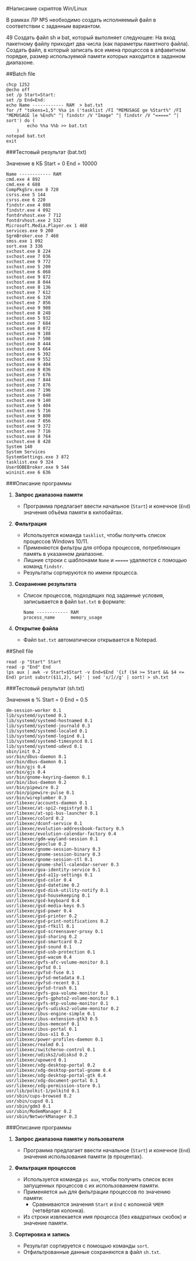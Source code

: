 #Написание скриптов Win/Linux

В рамках ЛР №5 необходимо создать исполняемый файл в соответствии с заданным вариантом.

49 Создать файл sh и bat, который выполняет следующее: 
На вход пакетному файлу приходит два числа (как параметры пакетного файла). 
Создать файл, в который записать все имена процессов в алфавитном порядке, размер используемой памяти 
которых находится в заданном диапазоне.

##Batch file 

```
chcp 1252
@echo off
set /p Start=Start: 
set /p End=End:
echo Name ------------ RAM  > bat.txt
for /f "tokens=1,5" %%a in ('tasklist /FI "MEMUSAGE ge %Start%" /FI "MEMUSAGE le %End%" ^| findstr /V "Image" ^| findstr /V "=====" ^| sort') do (	
        echo %%a %%b >> bat.txt
    )
notepad bat.txt
exit
```
###Тестовый результат (bat.txt)

Значение в КБ
Start = 0
End = 10000

```
Name ------------ RAM  
cmd.exe 4 892 
cmd.exe 4 688 
CompPkgSrv.exe 8 720 
csrss.exe 5 144 
csrss.exe 6 220 
findstr.exe 4 088 
findstr.exe 4 092 
fontdrvhost.exe 7 712 
fontdrvhost.exe 2 532 
Microsoft.Media.Player.ex 1 468 
services.exe 9 200 
SgrmBroker.exe 7 460 
smss.exe 1 092 
sort.exe 3 336 
svchost.exe 8 224 
svchost.exe 7 036 
svchost.exe 9 772 
svchost.exe 5 200 
svchost.exe 6 068 
svchost.exe 9 872 
svchost.exe 8 044 
svchost.exe 8 136 
svchost.exe 7 612 
svchost.exe 6 320 
svchost.exe 7 856 
svchost.exe 9 908 
svchost.exe 8 248 
svchost.exe 5 932 
svchost.exe 7 684 
svchost.exe 8 072 
svchost.exe 9 188 
svchost.exe 7 508 
svchost.exe 8 444 
svchost.exe 5 664 
svchost.exe 6 392 
svchost.exe 9 552 
svchost.exe 6 404 
svchost.exe 8 036 
svchost.exe 7 676 
svchost.exe 7 844 
svchost.exe 7 876 
svchost.exe 7 196 
svchost.exe 7 040 
svchost.exe 9 140 
svchost.exe 5 404 
svchost.exe 5 716 
svchost.exe 9 800 
svchost.exe 7 056 
svchost.exe 9 372 
svchost.exe 7 716 
svchost.exe 8 764 
svchost.exe 8 428 
System 140 
System Services 
SystemSettings.exe 3 872 
tasklist.exe 9 324 
UserOOBEBroker.exe 9 544 
wininit.exe 6 636 
```

###Описание программы 
1. **Запрос диапазона памяти**
   - Программа предлагает ввести начальное (`Start`) и конечное (`End`) значения объёма памяти в килобайтах.
   
2. **Фильтрация**
   - Используется команда `tasklist`, чтобы получить список процессов Windows 10/11.
   - Применяются фильтры для отбора процессов, потребляющих память в указанном диапазоне.
   - Лишние строки с шаблонами `Name` и `=====` удаляются с помощью команд `findstr`.
   - Результаты сортируются по имени процесса.

3. **Сохранение результата**
   - Список процессов, подходящих под заданные условия, записывается в файл `bat.txt` в формате:
     ```
     Name ------------ RAM
     process_name      memory_usage
     ```

4. **Открытие файла**
   - Файл `bat.txt` автоматически открывается в Notepad.
   
 ##Shell file 
 
 ```
read -p "Start" Start
read -p "End" End
(ps aux | awk -v Start=$Start -v End=$End '{if ($4 >= Start && $4 <= End) print substr($11,2), $4}' | sed 's/]//g' | sort) > sh.txt
 ```

###Тестовый результат (sh.txt)

Значения в %
Start = 0
End = 0.5

```
dm-session-worker 0.1
lib/systemd/systemd 0.1
lib/systemd/systemd-hostnamed 0.1
lib/systemd/systemd-journald 0.3
lib/systemd/systemd-localed 0.1
lib/systemd/systemd-logind 0.1
lib/systemd/systemd-timesyncd 0.1
lib/systemd/systemd-udevd 0.1
sbin/init 0.2
usr/bin/dbus-daemon 0.1
usr/bin/dbus-daemon 0.1
usr/bin/gjs 0.4
usr/bin/gjs 0.4
usr/bin/gnome-keyring-daemon 0.1
usr/bin/ibus-daemon 0.2
usr/bin/pipewire 0.2
usr/bin/pipewire-pulse 0.1
usr/bin/wireplumber 0.3
usr/libexec/accounts-daemon 0.1
usr/libexec/at-spi2-registryd 0.1
usr/libexec/at-spi-bus-launcher 0.1
usr/libexec/colord 0.2
usr/libexec/dconf-service 0.1
usr/libexec/evolution-addressbook-factory 0.5
usr/libexec/evolution-calendar-factory 0.4
usr/libexec/gdm-wayland-session 0.1
usr/libexec/geoclue 0.2
usr/libexec/gnome-session-binary 0.3
usr/libexec/gnome-session-binary 0.3
usr/libexec/gnome-session-ctl 0.1
usr/libexec/gnome-shell-calendar-server 0.3
usr/libexec/goa-identity-service 0.1
usr/libexec/gsd-a11y-settings 0.1
usr/libexec/gsd-color 0.4
usr/libexec/gsd-datetime 0.2
usr/libexec/gsd-disk-utility-notify 0.1
usr/libexec/gsd-housekeeping 0.1
usr/libexec/gsd-keyboard 0.4
usr/libexec/gsd-media-keys 0.5
usr/libexec/gsd-power 0.4
usr/libexec/gsd-printer 0.2
usr/libexec/gsd-print-notifications 0.2
usr/libexec/gsd-rfkill 0.1
usr/libexec/gsd-screensaver-proxy 0.1
usr/libexec/gsd-sharing 0.2
usr/libexec/gsd-smartcard 0.2
usr/libexec/gsd-sound 0.1
usr/libexec/gsd-usb-protection 0.1
usr/libexec/gsd-wacom 0.4
usr/libexec/gvfs-afc-volume-monitor 0.1
usr/libexec/gvfsd 0.1
usr/libexec/gvfsd-fuse 0.1
usr/libexec/gvfsd-metadata 0.1
usr/libexec/gvfsd-recent 0.1
usr/libexec/gvfsd-trash 0.1
usr/libexec/gvfs-goa-volume-monitor 0.1
usr/libexec/gvfs-gphoto2-volume-monitor 0.1
usr/libexec/gvfs-mtp-volume-monitor 0.1
usr/libexec/gvfs-udisks2-volume-monitor 0.2
usr/libexec/ibus-engine-simple 0.1
usr/libexec/ibus-extension-gtk3 0.5
usr/libexec/ibus-memconf 0.1
usr/libexec/ibus-portal 0.1
usr/libexec/ibus-x11 0.3
usr/libexec/power-profiles-daemon 0.1
usr/libexec/realmd 0.1
usr/libexec/switcheroo-control 0.1
usr/libexec/udisks2/udisksd 0.2
usr/libexec/upowerd 0.1
usr/libexec/xdg-desktop-portal 0.2
usr/libexec/xdg-desktop-portal-gnome 0.4
usr/libexec/xdg-desktop-portal-gtk 0.4
usr/libexec/xdg-document-portal 0.1
usr/libexec/xdg-permission-store 0.1
usr/lib/polkit-1/polkitd 0.1
usr/sbin/cups-browsed 0.2
usr/sbin/cupsd 0.1
usr/sbin/gdm3 0.1
usr/sbin/ModemManager 0.2
usr/sbin/NetworkManager 0.3
```

###Описание программы 

1. **Запрос диапазона памяти у пользователя**
   - Программа предлагает ввести начальное (`Start`) и конечное (`End`) значения использования памяти (в процентах).

2. **Фильтрация процессов**
   - Используется команда `ps aux`, чтобы получить список всех запущенных процессов с их использованием памяти.
   - Применяется `awk` для фильтрации процессов по значению памяти:
     - Сравниваются значения `Start` и `End` с колонкой `%MEM` (четвёртая колонка).
   - Из строки извлекается имя процесса (без квадратных скобок) и значение памяти.

3. **Сортировка и запись**
   - Результат сортируется с помощью команды `sort`.
   - Отфильтрованные данные сохраняются в файл `sh.txt`.








